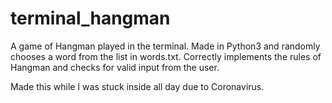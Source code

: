 # terminal_hangman

A game of Hangman played in the terminal. Made in Python3 and randomly chooses a word from the list in words.txt.
Correctly implements the rules of Hangman and checks for valid input from the user.

Made this while I was stuck inside all day due to Coronavirus.
